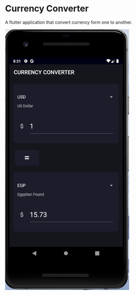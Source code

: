# Currency Converter

A flutter application that convert currency form one to another.

![](images/currency_converter_logo.PNG)
